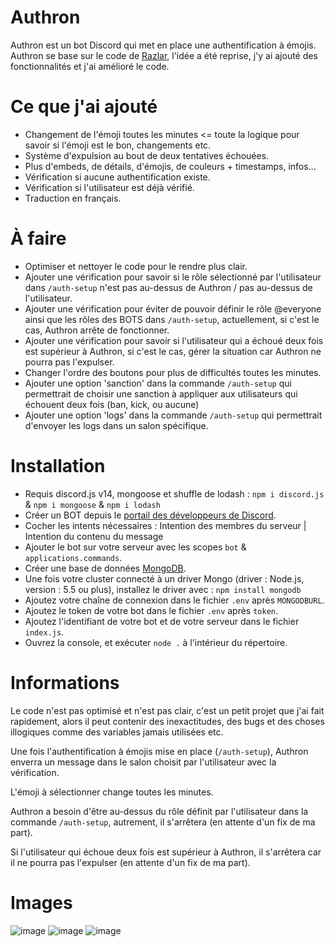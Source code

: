 # Authron
Authron est un bot Discord qui met en place une authentification à émojis.
Authron se base sur le code de [Razlar](https://www.youtube.com/@razlar2080), l'idée a été reprise, j'y ai ajouté des fonctionnalités et j'ai amélioré le code.

# Ce que j'ai ajouté
- Changement de l'émoji toutes les minutes <= toute la logique pour savoir si l'émoji est le bon, changements etc.
- Système d'expulsion au bout de deux tentatives échouées.
- Plus d'embeds, de détails, d'émojis, de couleurs + timestamps, infos...
- Vérification si aucune authentification existe.
- Vérification si l'utilisateur est déjà vérifié.
- Traduction en français.

# À faire
- Optimiser et nettoyer le code pour le rendre plus clair.
- Ajouter une vérification pour savoir si le rôle sélectionné par l'utilisateur dans `/auth-setup` n'est pas au-dessus de Authron / pas au-dessus de l'utilisateur.
- Ajouter une vérification pour éviter de pouvoir définir le rôle @everyone ainsi que les rôles des BOTS dans `/auth-setup`, actuellement, si c'est le cas, Authron arrête de fonctionner.
- Ajouter une vérification pour savoir si l'utilisateur qui a échoué deux fois est supérieur à Authron, si c'est le cas, gérer la situation car Authron ne pourra pas l'expulser.
- Changer l'ordre des boutons pour plus de difficultés toutes les minutes.
- Ajouter une option 'sanction' dans la commande `/auth-setup` qui permettrait de choisir une sanction à appliquer aux utilisateurs qui échouent deux fois (ban, kick, ou aucune)
- Ajouter une option 'logs' dans la commande `/auth-setup` qui permettrait d'envoyer les logs dans un salon spécifique.


# Installation
- Requis discord.js v14, mongoose et shuffle de lodash : `npm i discord.js` & `npm i mongoose` & `npm i lodash`
- Créer un BOT depuis le [portail des développeurs de Discord](https://discord.com/developers/applications).
- Cocher les intents nécessaires : Intention des membres du serveur | Intention du contenu du message
- Ajouter le bot sur votre serveur avec les scopes `bot` & `applications.commands`.
- Créer une base de données [MongoDB](https://www.mongodb.com/fr-fr).
- Une fois votre cluster connecté à un driver Mongo (driver : Node.js, version : 5.5 ou plus), installez le driver avec : `npm install mongodb`
- Ajoutez votre chaîne de connexion dans le fichier `.env` après `MONGODBURL`.
- Ajoutez le token de votre bot dans le fichier `.env` après `token`.
- Ajoutez l'identifiant de votre bot et de votre serveur dans le fichier `index.js`.
- Ouvrez la console, et exécuter `node .` à l'intérieur du répertoire.

# Informations
Le code n'est pas optimisé et n'est pas clair, c'est un petit projet que j'ai fait rapidement, alors il peut contenir des inexactitudes, des bugs et des choses illogiques comme des variables jamais utilisées etc.

Une fois l'authentification à émojis mise en place (`/auth-setup`), Authron enverra un message dans le salon choisit par l'utilisateur avec la vérification.

L'émoji à sélectionner change toutes les minutes.

Authron a besoin d'être au-dessus du rôle définit par l'utilisateur dans la commande `/auth-setup`, autrement, il s'arrêtera (en attente d'un fix de ma part).

Si l'utilisateur qui échoue deux fois est supérieur à Authron, il s'arrêtera car il ne pourra pas l'expulser (en attente d'un fix de ma part).

# Images

![image](https://github.com/arceusxx/authron/assets/96443442/64348348-856c-45c8-95e3-d0ea9e99862a)
![image](https://github.com/arceusxx/authron/assets/96443442/2590b452-9a0f-4e80-ac33-6877f9f6eeb2)
![image](https://github.com/arceusxx/authron/assets/96443442/935f4507-5186-4a36-ad5d-9ccb61c52ac1)


